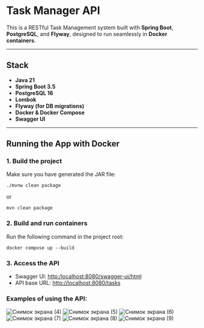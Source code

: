 # Task Manager API

This is a RESTful Task Management system built with **Spring Boot**, **PostgreSQL**, and **Flyway**, designed to run seamlessly in **Docker containers**.

---

## Stack

- **Java 21**
- **Spring Boot 3.5**
- **PostgreSQL 16**
- **Lombok**
- **Flyway (for DB migrations)**
- **Docker & Docker Compose**
- **Swagger UI**

---

## Running the App with Docker

### 1. Build the project

Make sure you have generated the JAR file:

```
./mvnw clean package
```

or 

```
mvn clean package
```

### 2. Build and run containers

Run the following command in the project root:

```
docker compose up --build
```

### 3. Access the API

- Swagger UI: [http:/localhost:8080/swagger-ui/html](http:/localhost:8080/swagger-ui/html)
- API base URL: [http://localhost:8080/tasks](http://localhost:8080/tasks)

### Examples of using the API:
![Снимок экрана (4)](https://github.com/user-attachments/assets/d7dd8d6e-11be-4b1f-abe1-c55f60cde4c4)
![Снимок экрана (5)](https://github.com/user-attachments/assets/63fe9c3c-1725-4c0a-ad01-6b45269364ac)
![Снимок экрана (6)](https://github.com/user-attachments/assets/7dfb1211-c3ad-4c61-90d6-5408824c07ff)
![Снимок экрана (7)](https://github.com/user-attachments/assets/e62ec8f9-e241-43d6-9ec8-7313b534d359)
![Снимок экрана (8)](https://github.com/user-attachments/assets/e5974400-8c46-4201-8c34-fcbb07a20dbc)
![Снимок экрана (9)](https://github.com/user-attachments/assets/d7ef2f5c-76fc-415b-9766-c928b4737cf1)

